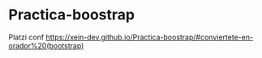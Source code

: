 # Practica-boostrap

Platzi conf
https://xein-dev.github.io/Practica-boostrap/#conviertete-en-orador%20(bootstrap)
